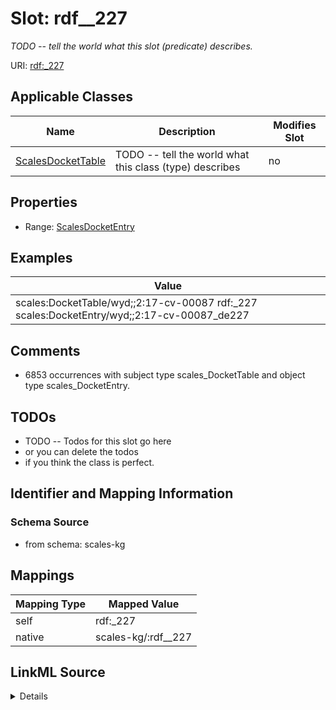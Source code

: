 

# Slot: rdf__227


_TODO -- tell the world what this slot (predicate) describes._





URI: [rdf:_227](http://www.w3.org/1999/02/22-rdf-syntax-ns#_227)



<!-- no inheritance hierarchy -->





## Applicable Classes

| Name | Description | Modifies Slot |
| --- | --- | --- |
| [ScalesDocketTable](../classes/ScalesDocketTable.md) | TODO -- tell the world what this class (type) describes |  no  |







## Properties

* Range: [ScalesDocketEntry](../classes/ScalesDocketEntry.md)






## Examples

| Value |
| --- |
| scales:DocketTable/wyd;;2:17-cv-00087 rdf:_227 scales:DocketEntry/wyd;;2:17-cv-00087_de227 |

## Comments

* 6853 occurrences with subject type scales_DocketTable and object type scales_DocketEntry.

## TODOs

* TODO -- Todos for this slot go here
* or you can delete the todos
* if you think the class is perfect.

## Identifier and Mapping Information







### Schema Source


* from schema: scales-kg




## Mappings

| Mapping Type | Mapped Value |
| ---  | ---  |
| self | rdf:_227 |
| native | scales-kg/:rdf__227 |




## LinkML Source

<details>
```yaml
name: rdf__227
description: TODO -- tell the world what this slot (predicate) describes.
todos:
- TODO -- Todos for this slot go here
- or you can delete the todos
- if you think the class is perfect.
comments:
- 6853 occurrences with subject type scales_DocketTable and object type scales_DocketEntry.
examples:
- value: scales:DocketTable/wyd;;2:17-cv-00087 rdf:_227 scales:DocketEntry/wyd;;2:17-cv-00087_de227
from_schema: scales-kg
rank: 1000
slot_uri: rdf:_227
alias: rdf__227
domain_of:
- scales_DocketTable
range: scales_DocketEntry

```
</details>